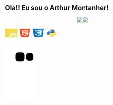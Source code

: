 ## Ola!! Eu sou o Arthur Montanher!

<div align="center">
  <a href="https://github.com/arthurw74">
  <img height="180em" src="https://github-readme-stats.vercel.app/api?username=arthurw74&show_icons=true&theme=dracula&include_all_commits=true&count_private=true"/>
  <img height="180em" src="https://github-readme-stats.vercel.app/api/top-langs/?username=arthurw74&layout=compact&langs_count=7&theme=dracula"/>
</div>

<div style="display: inline_block"><br>
  <img align="center" alt="Thur-Js" height="30" width="40" src="https://raw.githubusercontent.com/devicons/devicon/master/icons/javascript/javascript-plain.svg">
  <img align="center" alt="Thur-HTML" height="30" width="40" src="https://raw.githubusercontent.com/devicons/devicon/master/icons/html5/html5-original.svg">
  <img align="center" alt="Thur-CSS" height="30" width="40" src="https://raw.githubusercontent.com/devicons/devicon/master/icons/css3/css3-original.svg">
  <img align="center" alt="Thur-Python" height="30" width="40" src="https://raw.githubusercontent.com/devicons/devicon/master/icons/python/python-original.svg">
</div>

<div>
     
![snake gif](https://github.com/arthurw74/arthurw74/blob/output/github-contribution-grid-snake.svg)


</div> 
